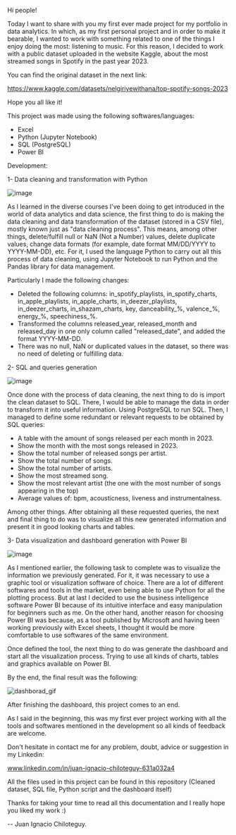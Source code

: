 Hi people! 

Today I want to share with you my first ever made project for my portfolio in data analytics. In which, as my first personal project and in order to make it bearable, I wanted to work with something related to one of the things I enjoy doing the most: listening to music. For this reason, I decided to work with a public dataset uploaded in the website Kaggle, about the most streamed songs in Spotify in the past year 2023. 

You can find the original dataset in the next link:

https://www.kaggle.com/datasets/nelgiriyewithana/top-spotify-songs-2023 

Hope you all like it!

This project was made using the following softwares/languages:
- Excel
- Python (Jupyter Notebook)
- SQL (PostgreSQL)
- Power BI

Development: 

1- Data cleaning and transformation with Python

![image](https://github.com/wampachata/Top-songs-2023---Data-analytics-proyect/assets/113558076/94359dfa-0729-4db8-99b5-c2fda46900e5)


As I learned in the diverse courses I've been doing to get introduced in the world of data analytics and data science, the first thing to do is making the data cleaning and data transformation of the dataset (stored in a CSV file), mostly known just as "data cleaning process". This means, among other things, delete/fulfill null or NaN (Not a Number) values, delete duplicate values, change data formats (for example, date format MM/DD/YYYY to YYYY-MM-DD), etc. For it, I used the language Python to carry out all this process of data cleaning, using Jupyter Notebook to run Python and the Pandas library for data management. 

Particularly I made the following changes:

- Deleted the following columns: in_spotify_playlists, in_spotify_charts, in_apple_playlists, in_apple_charts, in_deezer_playlists, in_deezer_charts, in_shazam_charts, key, danceability_%, valence_%, energy_%, speechiness_%.
- Transformed the columns released_year, released_month and released_day in one only column called "released_date", and added the format YYYY-MM-DD.
- There was no null, NaN or duplicated values in the dataset, so there was no need of deleting or fulfilling data.

2- SQL and queries generation 

![image](https://github.com/wampachata/Top-songs-2023---Data-analytics-proyect/assets/113558076/8729fc16-5ac1-4f40-9d31-74591fb36c8f)

Once done with the process of data cleaning, the next thing to do is import the clean dataset to SQL. There, I would be able to manage the data in order to transform it into useful information. Using PostgreSQL to run SQL. 
Then, I managed to define some redundant or relevant requests to be obtained by SQL queries:
- A table with the amount of songs released per each month in 2023.
- Show the month with the most songs released in 2023.
- Show the total number of released songs per artist.
- Show the total number of songs.
- Show the total number of artists.
- Show the most streamed song.
- Show the most relevant artist (the one with the most number of songs appearing in the top)
- Average values of: bpm, acousticness, liveness and instrumentalness.

Among other things.
After obtaining all these requested queries, the next and final thing to do was to visualize all this new generated information and present it in good looking charts and tables.

3- Data visualization and dashboard generation with Power BI 

![image](https://github.com/wampachata/Top-songs-2023---Data-analytics-proyect/assets/113558076/28e035b3-fec4-419c-b5c2-a8a8eedc05a2)


As I mentioned earlier, the following task to complete was to visualize the information we previously generated. For it, it was necessary to use a graphic tool or visualization software of choice. There are a lot of different softwares and tools in the market, even being able to use Python for all the plotting process. But at last I decided to use the business intelligence software Power BI because of its intuitive interface and easy manipulation for beginners such as me. On the other hand, another reason for choosing Power BI was because, as a tool published by Microsoft and having been working previously with Excel sheets, I thought it would be more comfortable to use softwares of the same environment. 

Once defined the tool, the next thing to do was generate the dashboard and start all the visualization process. Trying to use all kinds of charts, tables and graphics available on Power BI.

By the end, the final result was the following: 

![dashborad_gif](https://github.com/wampachata/Top-songs-2023---Data-analytics-proyect/assets/113558076/c5c64788-ef2d-43bb-9da9-c6695f7db72f)

After finishing the dashboard, this project comes to an end. 

As I said in the beginning, this was my first ever project working with all the tools and softwares mentioned in the development so all kinds of feedback are welcome. 

Don't hesitate in contact me for any problem, doubt, advice or suggestion in my Linkedin: 

www.linkedin.com/in/juan-ignacio-chiloteguy-631a032a4

All the files used in this project can be found in this repository (Cleaned dataset, SQL file, Python script and the dashboard itself) 

Thanks for taking your time to read all this documentation and I really hope you liked my work :)

-- Juan Ignacio Chiloteguy.
